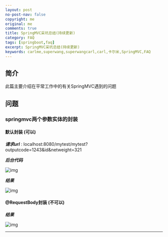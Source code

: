 ```yaml
---
layout: post
no-post-nav: false 
copyright: me
original: me
comments: true
title: SpringMVC采坑总结(持续更新)
category: FAQ
tags: [springboot,faq]
excerpt: SpringMVC采坑总结(持续更新)
keywords: carlme,superwang,superwangcarl,carl,卡尔米,SpringMVC,FAQ
---
```


## 简介

此篇主要介绍在平常工作中的有关SpringMVC遇到的问题

## 问题

### springmvc两个参数实体的封装

#### 默认封装 (可以)

***请求url*** : localhost:8080/mytest/mytest?outputcode=1243&id&netweight=321

***后台代码***

![img]({{site.cdn}}/assets/images/blog/2019/20190419144417.png)

***结果***

![img]({{site.cdn}}/assets/images/blog/2019/20190419144518.png)

#### @RequestBody封装 (不可以)

***结果***

![img]({{site.cdn}}/assets/images/blog/2019/20190419144615.png)

***

